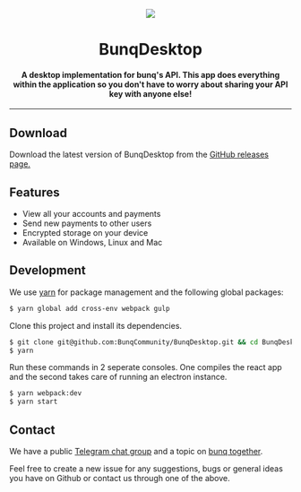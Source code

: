 <p align="center">
 <img align="center" src="https://i.gyazo.com/aacd73b20ef1a2b0ea4e94c8569a6ffd.gif" />
</p>
<h1 align="center">BunqDesktop</h1>
<h4 align="center">
A desktop implementation for bunq's API. This app does everything within the application so you don't 
have to worry about sharing your API key with anyone else!</h4>

___   

## Download
Download the latest version of BunqDesktop from the [GitHub releases page.](https://github.com/BunqCommunity/BunqDesktop/releases)

## Features
- View all your accounts and payments
- Send new payments to other users
- Encrypted storage on your device
- Available on Windows, Linux and Mac

## Development
We use [yarn](https://yarnpkg.com/en/) for package management and the following global packages:
```bash
$ yarn global add cross-env webpack gulp
```
Clone this project and install its dependencies.
```bash
$ git clone git@github.com:BunqCommunity/BunqDesktop.git && cd BunqDesktop
$ yarn 
```
Run these commands in 2 seperate consoles. One compiles the react app and the second takes care of 
running an electron instance.
```bash
$ yarn webpack:dev
$ yarn start
```

## Contact
We have a public [Telegram chat group](https://t.me/joinchat/G_JrZg8BxNdIOsQS1TfY3A) and a 
topic on [bunq together](https://together.bunq.com/topic/bunqdesktop-client).

Feel free to create a new issue for any suggestions, bugs or general ideas you have on Github or 
contact us through one of the above.

